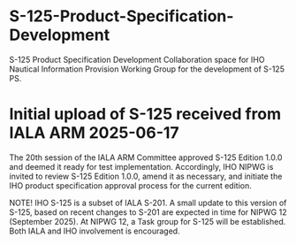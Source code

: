 # S-125-Product-Specification-Development
S-125 Product Specification Development Collaboration space for IHO Nautical Information Provision Working Group for the development of S-125 PS.

# Initial upload of S-125 received from IALA ARM 2025-06-17

The 20th session of the IALA ARM Committee approved S-125 Edition 1.0.0 and deemed it ready for test implementation. Accordingly, IHO NIPWG is invited to review S-125 Edition 1.0.0, amend it as necessary, and initiate the IHO product specification approval process for the current edition.

NOTE! IHO S-125 is a subset of IALA S-201. A small update to this version of S-125, based on recent changes to S-201 are expected in time for NIPWG 12 (September 2025). At NIPWG 12, a Task group for S-125 will be established. Both IALA and IHO involvement is encouraged.  